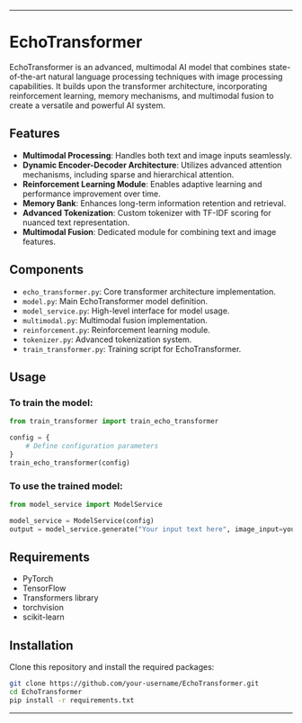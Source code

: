 

---

# EchoTransformer

EchoTransformer is an advanced, multimodal AI model that combines state-of-the-art natural language processing techniques with image processing capabilities. It builds upon the transformer architecture, incorporating reinforcement learning, memory mechanisms, and multimodal fusion to create a versatile and powerful AI system.

## Features

- **Multimodal Processing**: Handles both text and image inputs seamlessly.
- **Dynamic Encoder-Decoder Architecture**: Utilizes advanced attention mechanisms, including sparse and hierarchical attention.
- **Reinforcement Learning Module**: Enables adaptive learning and performance improvement over time.
- **Memory Bank**: Enhances long-term information retention and retrieval.
- **Advanced Tokenization**: Custom tokenizer with TF-IDF scoring for nuanced text representation.
- **Multimodal Fusion**: Dedicated module for combining text and image features.

## Components

- `echo_transformer.py`: Core transformer architecture implementation.
- `model.py`: Main EchoTransformer model definition.
- `model_service.py`: High-level interface for model usage.
- `multimodal.py`: Multimodal fusion implementation.
- `reinforcement.py`: Reinforcement learning module.
- `tokenizer.py`: Advanced tokenization system.
- `train_transformer.py`: Training script for EchoTransformer.

## Usage

### To train the model:

```python
from train_transformer import train_echo_transformer

config = {
    # Define configuration parameters
}
train_echo_transformer(config)
```

### To use the trained model:

```python
from model_service import ModelService

model_service = ModelService(config)
output = model_service.generate("Your input text here", image_input=your_image_tensor)
```

## Requirements

- PyTorch
- TensorFlow
- Transformers library
- torchvision
- scikit-learn

## Installation

Clone this repository and install the required packages:

```sh
git clone https://github.com/your-username/EchoTransformer.git
cd EchoTransformer
pip install -r requirements.txt
```

---

